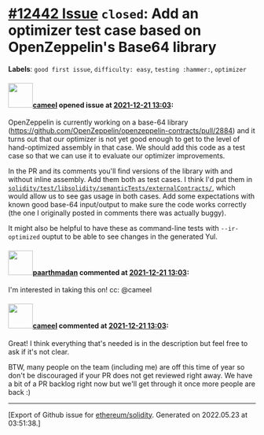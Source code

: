 # [\#12442 Issue](https://github.com/ethereum/solidity/issues/12442) `closed`: Add an optimizer test case based on OpenZeppelin's Base64 library
**Labels**: `good first issue`, `difficulty: easy`, `testing :hammer:`, `optimizer`


#### <img src="https://avatars.githubusercontent.com/u/137030?v=4" width="50">[cameel](https://github.com/cameel) opened issue at [2021-12-21 13:03](https://github.com/ethereum/solidity/issues/12442):

OpenZeppelin is currently working on a base-64 library (https://github.com/OpenZeppelin/openzeppelin-contracts/pull/2884) and it turns out that our optimizer is not yet good enough to get to the level of hand-optimized assembly in that case. We should add this code as a test case so that we can use it to evaluate our optimizer improvements.

In the PR and its comments you'll find versions of the library with and without inline assembly. Add them both as test cases. I think I'd put them in [`solidity/test/libsolidity/semanticTests/externalContracts/`](https://github.com/ethereum/solidity/tree/develop/test/libsolidity/semanticTests/externalContracts), which would allow us to see gas usage in both cases. Add some expectations with known good base-64 input/output to make sure the code works correctly (the one I originally posted in comments there was actually buggy).

It might also be helpful to have these as command-line tests with `--ir-optimized` ouptut to be able to see changes in the generated Yul.

#### <img src="https://avatars.githubusercontent.com/u/8986140?u=42d1c61a80aafa717a95b3112151e37229d94b6e&v=4" width="50">[paarthmadan](https://github.com/paarthmadan) commented at [2021-12-21 13:03](https://github.com/ethereum/solidity/issues/12442#issuecomment-1001066944):

I'm interested in taking this on! cc: @cameel

#### <img src="https://avatars.githubusercontent.com/u/137030?v=4" width="50">[cameel](https://github.com/cameel) commented at [2021-12-21 13:03](https://github.com/ethereum/solidity/issues/12442#issuecomment-1003200174):

Great! I think everything that's needed is in the description but feel free to ask if it's not clear.

BTW, many people on the team (including me) are off this time of year so don't be discouraged if your PR does not get reviewed right away. We have a bit of a PR backlog right now but we'll get through it once more people are back :)


-------------------------------------------------------------------------------



[Export of Github issue for [ethereum/solidity](https://github.com/ethereum/solidity). Generated on 2022.05.23 at 03:51:38.]
